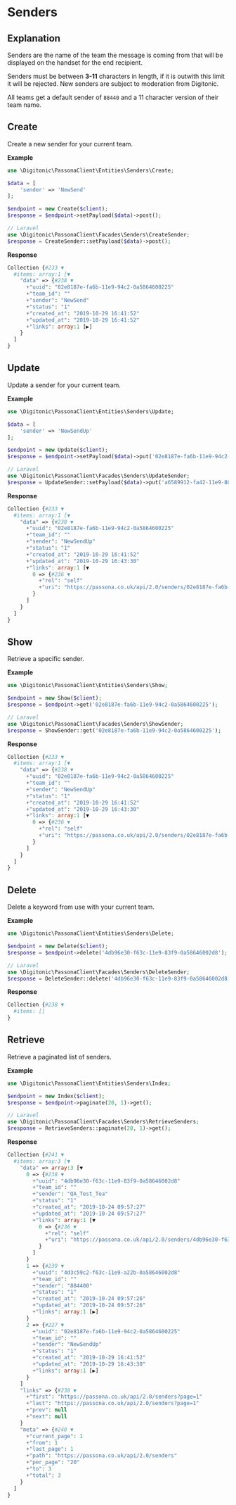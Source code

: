 # Senders

## Explanation
Senders are the name of the team the message is coming from that will be displayed on the handset for the end recipient.

Senders must be between **3-11** characters in length, if it is outwith this limit it will be rejected. 
New senders are subject to moderation from Digitonic.

All teams get a default sender of `88440` and a 11 character version of their team name.

## Create
Create a new sender for your current team.

**Example**

```php
use \Digitonic\PassonaClient\Entities\Senders\Create;

$data = [
    'sender' => 'NewSend'
];

$endpoint = new Create($client);
$response = $endpoint->setPayload($data)->post();

// Laravel
use \Digitonic\PassonaClient\Facades\Senders\CreateSender;
$response = CreateSender::setPayload($data)->post();
```

**Response**

```php
Collection {#233 ▼
  #items: array:1 [▼
    "data" => {#238 ▼
      +"uuid": "02e8187e-fa6b-11e9-94c2-0a5864600225"
      +"team_id": ""
      +"sender": "NewSend"
      +"status": "1"
      +"created_at": "2019-10-29 16:41:52"
      +"updated_at": "2019-10-29 16:41:52"
      +"links": array:1 [▶]
    }
  ]
}
```

## Update

Update a sender for your current team.

**Example**

```php
use \Digitonic\PassonaClient\Entities\Senders\Update;

$data = [
    'sender' => 'NewSendUp'
];

$endpoint = new Update($client);
$response = $endpoint->setPayload($data)->put('02e8187e-fa6b-11e9-94c2-0a5864600225');

// Laravel
use \Digitonic\PassonaClient\Facades\Senders\UpdateSender;
$response = UpdateSender::setPayload($data)->put('a6589912-fa42-11e9-80c5-0a58646001fa');
```

**Response**

```php
Collection {#233 ▼
  #items: array:1 [▼
    "data" => {#238 ▼
      +"uuid": "02e8187e-fa6b-11e9-94c2-0a5864600225"
      +"team_id": ""
      +"sender": "NewSendUp"
      +"status": "1"
      +"created_at": "2019-10-29 16:41:52"
      +"updated_at": "2019-10-29 16:43:30"
      +"links": array:1 [▼
        0 => {#236 ▼
          +"rel": "self"
          +"uri": "https://passona.co.uk/api/2.0/senders/02e8187e-fa6b-11e9-94c2-0a5864600225"
        }
      ]
    }
  ]
}
```

## Show

Retrieve a specific sender.

**Example**

```php
use \Digitonic\PassonaClient\Entities\Senders\Show;

$endpoint = new Show($client);
$response = $endpoint->get('02e8187e-fa6b-11e9-94c2-0a5864600225');

// Laravel
use \Digitonic\PassonaClient\Facades\Senders\ShowSender;
$response = ShowSender::get('02e8187e-fa6b-11e9-94c2-0a5864600225');
```

**Response**

```php
Collection {#233 ▼
  #items: array:1 [▼
    "data" => {#238 ▼
      +"uuid": "02e8187e-fa6b-11e9-94c2-0a5864600225"
      +"team_id": ""
      +"sender": "NewSendUp"
      +"status": "1"
      +"created_at": "2019-10-29 16:41:52"
      +"updated_at": "2019-10-29 16:43:30"
      +"links": array:1 [▼
        0 => {#236 ▼
          +"rel": "self"
          +"uri": "https://passona.co.uk/api/2.0/senders/02e8187e-fa6b-11e9-94c2-0a5864600225"
        }
      ]
    }
  ]
}

```

## Delete

Delete a keyword from use with your current team.

**Example**

```php
use \Digitonic\PassonaClient\Entities\Senders\Delete;

$endpoint = new Delete($client);
$response = $endpoint->delete('4db96e30-f63c-11e9-83f9-0a58646002d8');

// Laravel
use \Digitonic\PassonaClient\Facades\Senders\DeleteSender;
$response = DeleteSender::delete('4db96e30-f63c-11e9-83f9-0a58646002d8');
```

**Response**

```php
Collection {#238 ▼
  #items: []
}
```

## Retrieve

Retrieve a paginated list of senders.

**Example**

```php
use \Digitonic\PassonaClient\Entities\Senders\Index;

$endpoint = new Index($client);
$response = $endpoint->paginate(20, 1)->get();

// Laravel
use \Digitonic\PassonaClient\Facades\Senders\RetrieveSenders;
$response = RetrieveSenders::paginate(20, 1)->get();
```

**Response**

```php
Collection {#241 ▼
  #items: array:3 [▼
    "data" => array:3 [▼
      0 => {#238 ▼
        +"uuid": "4db96e30-f63c-11e9-83f9-0a58646002d8"
        +"team_id": ""
        +"sender": "QA_Test_Tea"
        +"status": "1"
        +"created_at": "2019-10-24 09:57:27"
        +"updated_at": "2019-10-24 09:57:27"
        +"links": array:1 [▼
          0 => {#236 ▼
            +"rel": "self"
            +"uri": "https://passona.co.uk/api/2.0/senders/4db96e30-f63c-11e9-83f9-0a58646002d8"
          }
        ]
      }
      1 => {#239 ▼
        +"uuid": "4d3c59c2-f63c-11e9-a22b-0a58646002d8"
        +"team_id": ""
        +"sender": "884400"
        +"status": "1"
        +"created_at": "2019-10-24 09:57:26"
        +"updated_at": "2019-10-24 09:57:26"
        +"links": array:1 [▶]
      }
      2 => {#227 ▼
        +"uuid": "02e8187e-fa6b-11e9-94c2-0a5864600225"
        +"team_id": ""
        +"sender": "NewSendUp"
        +"status": "1"
        +"created_at": "2019-10-29 16:41:52"
        +"updated_at": "2019-10-29 16:43:30"
        +"links": array:1 [▶]
      }
    ]
    "links" => {#230 ▼
      +"first": "https://passona.co.uk/api/2.0/senders?page=1"
      +"last": "https://passona.co.uk/api/2.0/senders?page=1"
      +"prev": null
      +"next": null
    }
    "meta" => {#240 ▼
      +"current_page": 1
      +"from": 1
      +"last_page": 1
      +"path": "https://passona.co.uk/api/2.0/senders"
      +"per_page": "20"
      +"to": 3
      +"total": 3
    }
  ]
}
```
